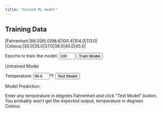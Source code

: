 ```yaml
---
title: "Second ML model"
---
```

## Training Data

|Fahrenheit:|86.0|95.0|98.6|100.4|104.0|113.0|
|Celsius:|30.0|35.0|37.0|38.0|40.0|45.0|

<html>
    <body>
        <span>Epochs to train the model:</span>
        <input type="number" id="epochs_input" min="1" value="100" style="width: 4em;">
        <button type="button" id="train_button" onclick="trainModel()">Train Model</button><br>
        <p id="message">Untrained Model</p>
        <!-- take user input and test model -->
        <span>Temperature: </span>
        <input type="number" id="test_input" value="98.6" style="width: 4em;"><span>&deg;F</span>
        <button type="button" id="test_button" onclick="testModel()">Test Model</button>
        <br>
        <p id="result">Model Prediction: </p>
    </body>
    <!-- To have Tensorflow in your browser add the right source in script tag -->
    <script src="https://cdn.jsdelivr.net/npm/@tensorflow/tfjs@latest/dist/tf.min.js"></script>
    <script lang="js">
        /*
        x are the inputs and y are the outputs. For this set of inputs, outputs are known 
        but the relationship between them is not known. In traditional computing we design 
        the system to get the desired output. But in machine learning we let the system learn
        the relationship by going through the epochs of training.
        */
        const x = tf.tensor2d([86.0, 95.0, 98.6, 100.4, 104.0, 113.0], [6, 1]);
        const y = tf.tensor2d([30.0, 35.0, 37.0, 38.0, 40.0, 45.0], [6, 1]);
        let user_epochs;
        // First we define a very simple machine learning model.
        const model = tf.sequential();
        model.add(tf.layers.dense({units: 1, inputShape: [1]}));
        // Model training didn't converge with 'sgd' optimizer. Let's try 'adam' optimizer
        // Train for 100 epochs. Loss less than 5 will do. Try for 100 more epochs few times
        // till you get loss<5. If loss is still high, just reload the page and try again.
        // Reloading works because model is initialized with random parameters.
        model.compile({loss:'meanSquaredError', 
                       optimizer: 'adam'});
        /*
        function to train the model with given set of inputs and outputs for number of epochs
        as specified and a callback to show loss after each epoch in the console
        */
        async function doTraining(model){
            const history = 
                  await model.fit(x, y, 
                        { epochs: user_epochs,
                          callbacks:{
                              onEpochEnd: async(epoch, logs) =>{
                                  console.log("Epoch:" 
                                              + epoch 
                                              + " Loss:" 
                                              + logs.loss);                         
                              }
                          }
                        });
        }
        // Finally train the model by calling the function "doTraining"
        function trainModel() {
            user_epochs = Number(document.getElementById("epochs_input").value);
            const test_btn = document.getElementById("test_button");
            const train_btn = document.getElementById("train_button");
            const train_msg = document.getElementById("message");
            test_btn.disabled = true;
            train_btn.disabled = true;
            train_msg.innerHTML = 'Hold on!! Model training';
            doTraining(model).then(() => {
            test_btn.disabled = false;
            train_btn.disabled = false;
            train_msg.innerHTML = 'Model Trained!! Now test the model';
        });
        }        
        // function to test the model
        function testModel() {
            // Get the user input value and convert it to number
            const input = Number(document.getElementById("test_input").value);
            // Get prediction from the model for user given input. Model prediction
            // is a Tensor
            const output = model.predict(tf.tensor2d([input], [1,1]));
            // Get the numerical value from the tensor using dataSync() and round it
            const output_number = output.dataSync()[0].toFixed(0);
            document.getElementById("result").innerHTML = 'Model Prediction: ' + output_number + '&deg;C';
        }
    </script>
</html>

Enter any temperature in degrees Fahrenheit and click "Test Model" button. You probably won't get the expected output, temperature in degrees Celsius. 